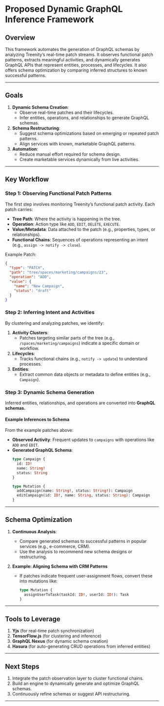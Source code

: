 # Proposed Dynamic GraphQL Inference Framework

## **Overview**

This framework automates the generation of GraphQL schemas by analyzing Treenity’s real-time patch streams. It observes
functional patch patterns, extracts meaningful activities, and dynamically generates GraphQL APIs that represent
entities, processes, and lifecycles. It also offers schema optimization by comparing inferred structures to known
successful patterns.

---

## **Goals**

1. **Dynamic Schema Creation**:
    - Observe real-time patches and their lifecycles.
    - Infer entities, operations, and relationships to generate GraphQL schemas.
2. **Schema Restructuring**:
    - Suggest schema optimizations based on emerging or repeated patch patterns.
    - Align services with known, marketable GraphQL patterns.
3. **Automation**:
    - Reduce manual effort required for schema design.
    - Create marketable services dynamically from live activities.

---

## **Key Workflow**

### **Step 1: Observing Functional Patch Patterns**

The first step involves monitoring Treenity’s functional patch activity. Each patch carries:

- **Tree Path**: Where the activity is happening in the tree.
- **Operation**: Action type like `ADD`, `EDIT`, `DELETE`, `EXECUTE`.
- **Value/Metadata**: Data attached to the patch (e.g., properties, types, or relationships).
- **Functional Chains**: Sequences of operations representing an intent (e.g., `assign -> notify -> close`).

Example Patch:

```json
{
  "type": "PATCH",
  "path": "tree/spaces/marketing/campaigns/23",
  "operation": "ADD",
  "value": {
    "name": "New Campaign",
    "status": "draft"
  }
}
```

### **Step 2: Inferring Intent and Activities**

By clustering and analyzing patches, we identify:

1. **Activity Clusters**:
    - Patches targeting similar parts of the tree (e.g., `/spaces/marketing/campaigns`) indicate a specific domain or
      workflow.
2. **Lifecycles**:
    - Tracks functional chains (e.g., `notify -> update`) to understand processes.
3. **Entities**:
    - Extract common data objects or metadata to define entities (e.g., `Campaign`).

### **Step 3: Dynamic Schema Generation**

Inferred entities, relationships, and operations are converted into **GraphQL schemas.**

#### Example Inferences to Schema

From the example patches above:

- **Observed Activity**: Frequent updates to `campaigns` with operations like `ADD` and `EDIT`.
- **Generated GraphQL Schema**:
   ```graphql
   type Campaign {
     id: ID!
     name: String!
     status: String
   }

   type Mutation {
     addCampaign(name: String!, status: String!): Campaign
     editCampaign(id: ID!, name: String, status: String): Campaign
   }
   ```

---

## **Schema Optimization**

1. **Continuous Analysis**:
    - Compare generated schemas to successful patterns in popular services (e.g., e-commerce, CRM).
    - Use the analysis to recommend new schema designs or restructuring.

2. **Example: Aligning Schema with CRM Patterns**
    - If patches indicate frequent user-assignment flows, convert these into mutations like:
      ```graphql
      type Mutation {
        assignUserToTask(taskId: ID!, userId: ID!): Task
      }
      ```

---

## **Tools to Leverage**

1. **Yjs** (for real-time patch synchronization)
2. **TensorFlow.js** (for clustering and inference)
3. **GraphQL Nexus** (for dynamic schema creation)
4. **Hasura** (for auto-generating CRUD operations from inferred entities)

---

## **Next Steps**

1. Integrate the patch observation layer to cluster functional chains.
2. Build an engine to dynamically generate and optimize GraphQL schemas.
3. Continuously refine schemas or suggest API restructuring.

---